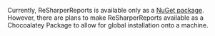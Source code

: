 Currently, ReSharperReports is available only as a [NuGet package](https://www.nuget.org/packages/ReSharperReports/).  However, there are plans to make ReSharperReports available as a Chocoalatey Package to allow for global installation onto a machine.